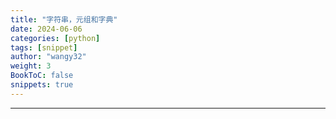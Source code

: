 ```yaml
---
title: "字符串，元组和字典"
date: 2024-06-06
categories: [python]
tags: [snippet]
author: "wangy32"
weight: 3
BookToC: false
snippets: true
---
```


---

